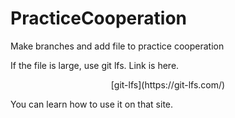 # PracticeCooperation

Make branches and add file to practice cooperation

If the file is large, use git lfs.
Link is here.

<center> [git-lfs](https://git-lfs.com/) </center>

You can learn how to use it on that site.
